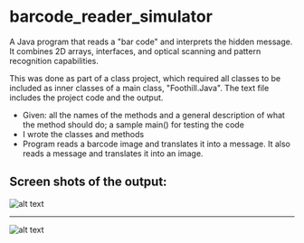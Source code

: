 # barcode_reader_simulator
A Java program that reads a "bar code" and interprets the hidden message. It combines 2D arrays, interfaces, and optical scanning and pattern recognition capabilities.

This was done as part of a class project, which required all classes to be included as inner classes of a main class, "Foothill.Java". The text file includes the project code and the output.

* Given: all the names of the methods and a general description of what the method should do; a sample main() for testing the code
* I wrote the classes and methods
* Program reads a barcode image and translates it into a message. It also reads a message and translates it into an image.

Screen shots of the output:
---

![alt text][prog1]

[prog1]: http://res.cloudinary.com/ashley-king/image/upload/v1494527898/run_1_b9fckp.png "Program Output 1"

---

![alt text][prog2]

[prog2]: http://res.cloudinary.com/ashley-king/image/upload/v1494527904/run_2_zwomdq.png "Program Output 2"
